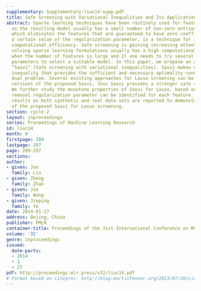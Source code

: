 ```yaml
---
supplementary: Supplementary:liuc14-supp.pdf
title: Safe Screening with Variational Inequalities and Its Application to Lasso
abstract: Sparse learning techniques have been routinely used for feature selection
  as the resulting model usually has a small number of non-zero entries.  Safe screening,
  which eliminates the features that are guaranteed to have zero coefficients for
  a certain value of the regularization parameter, is a technique for improving the
  computational efficiency. Safe screening is gaining increasing attention since 1)
  solving sparse learning formulations usually has a high computational cost especially
  when the number of features is large and 2) one needs to try several regularization
  parameters to select a suitable model. In this paper, we propose an approach called
  “Sasvi" (Safe screening with variational inequalities). Sasvi makes use of the variational
  inequality that provides the sufficient and necessary optimality condition for the
  dual problem. Several existing approaches for Lasso screening can be casted as relaxed
  versions of the proposed Sasvi, thus Sasvi provides a stronger safe screening rule.
  We further study the monotone properties of Sasvi for Lasso, based on which a sure
  removal regularization parameter can be identified for each feature. Experimental
  results on both synthetic and real data sets are reported to demonstrate the effectiveness
  of the proposed Sasvi for Lasso screening.
section: cycle-2
layout: inproceedings
series: Proceedings of Machine Learning Research
id: liuc14
month: 0
firstpage: 289
lastpage: 297
page: 289-297
sections: 
author:
- given: Jun
  family: Liu
- given: Zheng
  family: Zhao
- given: Jie
  family: Wang
- given: Jieping
  family: Ye
date: 2014-01-27
address: Bejing, China
publisher: PMLR
container-title: Proceedings of the 31st International Conference on Machine Learning
volume: '32'
genre: inproceedings
issued:
  date-parts:
  - 2014
  - 1
  - 27
pdf: http://proceedings.mlr.press/v32/liuc14.pdf
# Format based on citeproc: http://blog.martinfenner.org/2013/07/30/citeproc-yaml-for-bibliographies/
---
```


